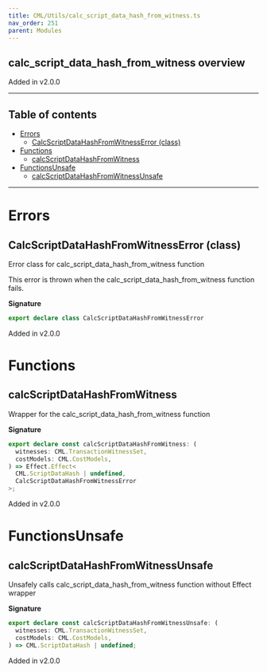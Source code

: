 ```yaml
---
title: CML/Utils/calc_script_data_hash_from_witness.ts
nav_order: 251
parent: Modules
---
```


## calc_script_data_hash_from_witness overview

Added in v2.0.0

---

<h2 class="text-delta">Table of contents</h2>

- [Errors](#errors)
  - [CalcScriptDataHashFromWitnessError (class)](#calcscriptdatahashfromwitnesserror-class)
- [Functions](#functions)
  - [calcScriptDataHashFromWitness](#calcscriptdatahashfromwitness)
- [FunctionsUnsafe](#functionsunsafe)
  - [calcScriptDataHashFromWitnessUnsafe](#calcscriptdatahashfromwitnessunsafe)

---

# Errors

## CalcScriptDataHashFromWitnessError (class)

Error class for calc_script_data_hash_from_witness function

This error is thrown when the calc_script_data_hash_from_witness function fails.

**Signature**

```ts
export declare class CalcScriptDataHashFromWitnessError
```

Added in v2.0.0

# Functions

## calcScriptDataHashFromWitness

Wrapper for the calc_script_data_hash_from_witness function

**Signature**

```ts
export declare const calcScriptDataHashFromWitness: (
  witnesses: CML.TransactionWitnessSet,
  costModels: CML.CostModels,
) => Effect.Effect<
  CML.ScriptDataHash | undefined,
  CalcScriptDataHashFromWitnessError
>;
```

Added in v2.0.0

# FunctionsUnsafe

## calcScriptDataHashFromWitnessUnsafe

Unsafely calls calc_script_data_hash_from_witness function without Effect wrapper

**Signature**

```ts
export declare const calcScriptDataHashFromWitnessUnsafe: (
  witnesses: CML.TransactionWitnessSet,
  costModels: CML.CostModels,
) => CML.ScriptDataHash | undefined;
```

Added in v2.0.0

